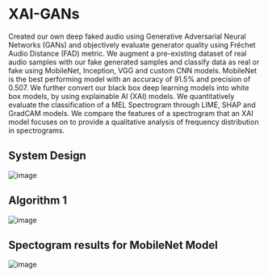 # XAI-GANs

Created our own deep faked audio using Generative Adversarial Neural Networks (GANs) and objectively evaluate generator quality using Fréchet Audio Distance (FAD) metric. We augment a pre-existing dataset of real audio samples with our fake generated samples and classify data as real or fake using MobileNet, Inception, VGG and custom CNN models. MobileNet is the best performing model with an accuracy of 91.5% and precision of 0.507. We further convert our black box deep learning models into white box models, by using explainable AI (XAI) models. We quantitatively evaluate the classification of a MEL Spectrogram through LIME, SHAP and GradCAM models. We compare the features of a spectrogram that an XAI model focuses on to provide a qualitative analysis of frequency distribution in spectrograms.

## System Design 

![image](https://github.com/ParthGodse/XAI-GANs/assets/98154485/b95031f5-0de6-493c-8fa5-1f8276dab211)

## Algorithm 1

![image](https://github.com/ParthGodse/XAI-GANs/assets/98154485/52db216d-9df3-4e88-bbf1-59d8da1e3652)

## Spectogram results for MobileNet Model

![image](https://github.com/ParthGodse/XAI-GANs/assets/98154485/84f8cb8b-d9ea-44f5-90c5-34fcec7dda57)


